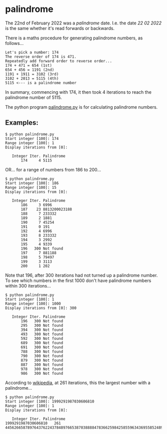 # palindrome

The 22nd of February 2022 was a *palindrome* date. I.e. the date *22 02 2022* is the same whether it's read forwards or backwards.

There is a maths procedure for generating palindrome numbers, as follows...

```
Let's pick a number: 174
The reverse order of 174 is 471.
Repeatedly add forward order to reverse order...
174 + 471 = 654 (1st)
654 + 456 = 1191 (2nd)
1191 + 1911 = 3102 (3rd)
3102 + 2013 = 5115 (4th)
5115 <--- is a palindrome number
```
In summary, commencing with 174, it then took 4 iterations to reach the palindrome number of 5115.

The python program [palindrome.py](palindrome.py) is for calculating palindrome numbers.

## Examples:
```
$ python palindrome.py
Start integer [100]: 174
Range integer [100]: 1
Display iterations from [0]:

   Integer Iter. Palindrome
       174     4 5115
```
OR... for a range of numbers from 186 to 200...
```
$ python palindrome.py
Start integer [100]: 186
Range integer [100]: 15
Display iterations from [0]:

   Integer Iter. Palindrome
       186     3 6996
       187    23 8813200023188
       188     7 233332
       189     2 1881
       190     7 45254
       191     0 191
       192     4 6996
       193     8 233332
       194     3 2992
       195     4 9339
       196   300 Not found
       197     7 881188
       198     5 79497
       199     3 3113
       200     1 202
```

Note that 196, after 300 iterations had not turned up a palindrome number.
To see which numbers in the first 1000 don't have palindrome numbers within 300 iterations...
```
$ python palindrome.py
Start integer [100]: 1
Range integer [100]: 1000
Display iterations from [0]: 300

   Integer Iter. Palindrome
       196   300 Not found
       295   300 Not found
       394   300 Not found
       493   300 Not found
       592   300 Not found
       689   300 Not found
       691   300 Not found
       788   300 Not found
       790   300 Not found
       879   300 Not found
       887   300 Not found
       978   300 Not found
       986   300 Not found
```
According to [wikipedia](https://en.wikipedia.org/wiki/Palindrome), at 261 iterations, this the largest number with a palindrome...
```
$ python palindrome.py
Start integer [100]: 1999291987030606810
Range integer [100]: 1
Display iterations from [0]:

   Integer Iter. Palindrome
1999291987030606810   261 44562665878976437622437848976653870388884783662598425855963436955852489526638748888307835667984873422673467987856626544
```
